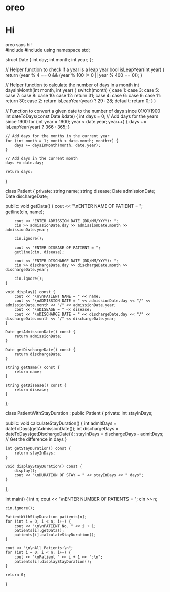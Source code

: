# oreo

<h1>Hi </h1>
<div>oreo says hi!</div>
#include <iostream>
#include <string>
using namespace std;

struct Date {
    int day;
    int month;
    int year;
};

// Helper function to check if a year is a leap year
bool isLeapYear(int year) {
    return (year % 4 == 0 && (year % 100 != 0 || year % 400 == 0));
}

// Helper function to calculate the number of days in a month
int daysInMonth(int month, int year) {
    switch(month) {
        case 1: case 3: case 5: case 7: case 8: case 10: case 12:
            return 31;
        case 4: case 6: case 9: case 11:
            return 30;
        case 2:
            return isLeapYear(year) ? 29 : 28;
        default:
            return 0;
    }
}

// Function to convert a given date to the number of days since 01/01/1900
int dateToDays(const Date &date) {
    int days = 0;
    // Add days for the years since 1900
    for (int year = 1900; year < date.year; year++) {
        days += isLeapYear(year) ? 366 : 365;
    }

    // Add days for the months in the current year
    for (int month = 1; month < date.month; month++) {
        days += daysInMonth(month, date.year);
    }

    // Add days in the current month
    days += date.day;

    return days;
}

class Patient {
private:
    string name;
    string disease;
    Date admissionDate;
    Date dischargeDate;

public:
    void getData() {
        cout << "\nENTER NAME OF PATIENT = ";
        getline(cin, name);

        cout << "ENTER ADMISSION DATE (DD/MM/YYYY): ";
        cin >> admissionDate.day >> admissionDate.month >> admissionDate.year;

        cin.ignore();

        cout << "ENTER DISEASE OF PATIENT = ";
        getline(cin, disease);

        cout << "ENTER DISCHARGE DATE (DD/MM/YYYY): ";
        cin >> dischargeDate.day >> dischargeDate.month >> dischargeDate.year;

        cin.ignore();
    }

    void display() const {
        cout << "\n\nPATIENT NAME = " << name;
        cout << "\nADMISSION DATE = " << admissionDate.day << "/" << admissionDate.month << "/" << admissionDate.year;
        cout << "\nDISEASE = " << disease;
        cout << "\nDISCHARGE DATE = " << dischargeDate.day << "/" << dischargeDate.month << "/" << dischargeDate.year;
    }

    Date getAdmissionDate() const {
        return admissionDate;
    }

    Date getDischargeDate() const {
        return dischargeDate;
    }

    string getName() const {
        return name;
    }

    string getDisease() const {
        return disease;
    }
};

class PatientWithStayDuration : public Patient {
private:
    int stayInDays;

public:
    void calculateStayDuration() {
        int admitDays = dateToDays(getAdmissionDate());
        int dischargeDays = dateToDays(getDischargeDate());
        stayInDays = dischargeDays - admitDays;  // Get the difference in days
    }

    int getStayDuration() const {
        return stayInDays;
    }

    void displayStayDuration() const {
        display();
        cout << "\nDURATION OF STAY = " << stayInDays << " days";
    }
};

int main() {
    int n;
    cout << "\nENTER NUMBER OF PATIENTS = ";
    cin >> n;

    cin.ignore();

    PatientWithStayDuration patients[n];
    for (int i = 0; i < n; i++) {
        cout << "\n\nPATIENT No. " << i + 1;
        patients[i].getData();
        patients[i].calculateStayDuration();
    }

    cout << "\n\nAll Patients:\n";
    for (int i = 0; i < n; i++) {
        cout << "\nPatient " << i + 1 << ":\n";
        patients[i].displayStayDuration();
    }

    return 0;
}